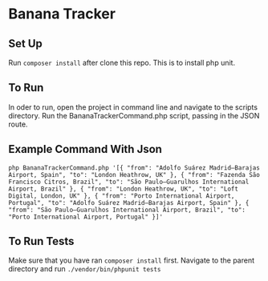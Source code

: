 # Banana Tracker

## Set Up
Run `composer install` after clone this repo. This is to install php unit.

## To Run
In oder to run, open the project in command line and navigate to the scripts directory. Run the BananaTrackerCommand.php script, passing in the JSON route.

## Example Command With Json
`php BananaTrackerCommand.php '[{
        "from": "Adolfo Suárez Madrid–Barajas Airport, Spain",
        "to": "London Heathrow, UK"
}, {
        "from": "Fazenda São Francisco Citros, Brazil",
        "to": "São Paulo–Guarulhos International Airport, Brazil"
}, {
        "from": "London Heathrow, UK",
        "to": "Loft Digital, London, UK"
}, {
        "from": "Porto International Airport, Portugal",
        "to": "Adolfo Suárez Madrid–Barajas Airport, Spain"
}, {
        "from": "São Paulo–Guarulhos International Airport, Brazil",
        "to": "Porto International Airport, Portugal"
}]'`

## To Run Tests
Make sure that you have ran `composer install` first. Navigate to the parent directory and run `./vendor/bin/phpunit tests`
